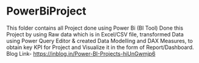 # PowerBiProject
This folder contains all Project done using Power Bi (BI Tool)
Done this Project by using Raw data which is in Excel/CSV file, transformed Data using Power Query Editor & created Data Modelling and DAX Measures, to obtain key KPI for Project and Visualize it in the form of Report/Dashboard.
Blog Link- https://inblog.in/Power-BI-Projects-hiUnGwmjp6
